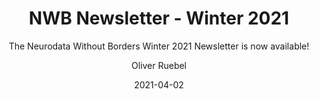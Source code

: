 ---
title: "NWB Newsletter - Winter 2021"
weight: 4
date: "2021-04-02"
subtitle: "The Neurodata Without Borders Winter 2021 Newsletter is now available!"
image: "/images/winter-2021.png"
author: "Oliver Ruebel"
tags: announcement, newbletter
---